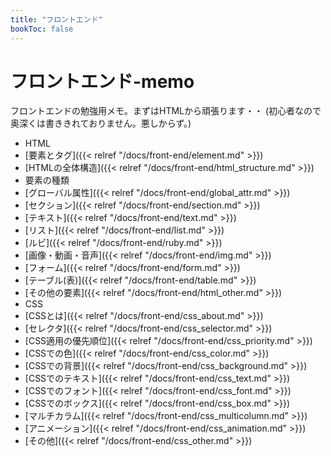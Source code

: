 ```yaml
---
title: "フロントエンド"
bookToc: false
---
```


# フロントエンド-memo

フロントエンドの勉強用メモ。まずはHTMLから頑張ります・・
(初心者なので奥深くは書ききれておりません。悪しからず。)

- HTML
 - [要素とタグ]({{< relref "/docs/front-end/element.md" >}})
 - [HTMLの全体構造]({{< relref "/docs/front-end/html_structure.md" >}})
 - 要素の種類
 - [グローバル属性]({{< relref "/docs/front-end/global_attr.md" >}})
 - [セクション]({{< relref "/docs/front-end/section.md" >}})
 - [テキスト]({{< relref "/docs/front-end/text.md" >}})
 - [リスト]({{< relref "/docs/front-end/list.md" >}})
 - [ルビ]({{< relref "/docs/front-end/ruby.md" >}})
 - [画像・動画・音声]({{< relref "/docs/front-end/img.md" >}})
 - [フォーム]({{< relref "/docs/front-end/form.md" >}})
 - [テーブル(表)]({{< relref "/docs/front-end/table.md" >}})
 - [その他の要素]({{< relref "/docs/front-end/html_other.md" >}})
- CSS
 - [CSSとは]({{< relref "/docs/front-end/css_about.md" >}})
 - [セレクタ]({{< relref "/docs/front-end/css_selector.md" >}})
 - [CSS適用の優先順位]({{< relref "/docs/front-end/css_priority.md" >}})
 - [CSSでの色]({{< relref "/docs/front-end/css_color.md" >}})
 - [CSSでの背景]({{< relref "/docs/front-end/css_background.md" >}})
 - [CSSでのテキスト]({{< relref "/docs/front-end/css_text.md" >}})
 - [CSSでのフォント]({{< relref "/docs/front-end/css_font.md" >}})
 - [CSSでのボックス]({{< relref "/docs/front-end/css_box.md" >}})
 - [マルチカラム]({{< relref "/docs/front-end/css_multicolumn.md" >}})
 - [アニメーション]({{< relref "/docs/front-end/css_animation.md" >}})
 - [その他]({{< relref "/docs/front-end/css_other.md" >}})


